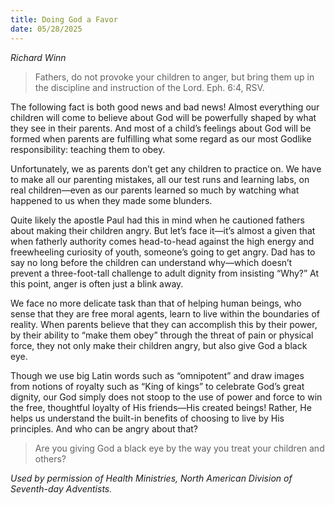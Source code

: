 ```yaml
---
title: Doing God a Favor
date: 05/28/2025
---
```


_Richard Winn_

> <p></p>
> Fathers, do not provoke your children to anger, but bring them up in the discipline and instruction of the Lord. Eph. 6:4, RSV.

The following fact is both good news and bad news! Almost everything our children will come to believe about God will be powerfully shaped by what they see in their parents. And most of a child’s feelings about God will be formed when parents are fulfilling what some regard as our most Godlike responsibility: teaching them to obey.

Unfortunately, we as parents don’t get any children to practice on. We have to make all our parenting mistakes, all our test runs and learning labs, on real children—even as our parents learned so much by watching what happened to us when they made some blunders.

Quite likely the apostle Paul had this in mind when he cautioned fathers about making their children angry. But let’s face it—it’s almost a given that when fatherly authority comes head-to-head against the high energy and freewheeling curiosity of youth, someone’s going to get angry. Dad has to say no long before the children can understand why—which doesn’t prevent a three-foot-tall challenge to adult dignity from insisting “Why?” At this point, anger is often just a blink away.

We face no more delicate task than that of helping human beings, who sense that they are free moral agents, learn to live within the boundaries of reality. When parents believe that they can accomplish this by their power, by their ability to “make them obey” through the threat of pain or physical force, they not only make their children angry, but also give God a black eye.

Though we use big Latin words such as “omnipotent” and draw images from notions of royalty such as “King of kings” to celebrate God’s great dignity, our God simply does not stoop to the use of power and force to win the free, thoughtful loyalty of His friends—His created beings! Rather, He helps us understand the built-in benefits of choosing to live by His principles. And who can be angry about that?

> <callout></callout>
> Are you giving God a black eye by the way you treat your children and others?

_Used by permission of Health Ministries, North American Division of Seventh-day Adventists._